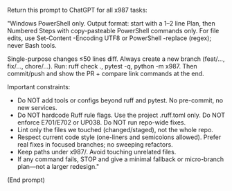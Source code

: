 ﻿Return this prompt to ChatGPT for all x987 tasks:

"Windows PowerShell only. Output format: start with a 1–2 line Plan, then Numbered Steps with copy-pasteable PowerShell commands only. For file edits, use Set-Content -Encoding UTF8 or PowerShell -replace (regex); never Bash tools.

Single-purpose changes ≤50 lines diff. Always create a new branch (feat/…, fix/…, chore/…). Run: ruff check ., pytest -q, python -m x987. Then commit/push and show the PR + compare link commands at the end.

Important constraints:
- Do NOT add tools or configs beyond ruff and pytest. No pre-commit, no new services.
- Do NOT hardcode Ruff rule flags. Use the project .ruff.toml only. Do NOT enforce E701/E702 or UP038. Do NOT run repo-wide fixes.
- Lint only the files we touched (changed/staged), not the whole repo.
- Respect current code style (one-liners and semicolons allowed). Prefer real fixes in focused branches; no sweeping refactors.
- Keep paths under x987/. Avoid touching unrelated files.
- If any command fails, STOP and give a minimal fallback or micro-branch plan—not a larger redesign."

(End prompt)
